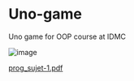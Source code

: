 # Uno-game
Uno game for OOP course at IDMC 

![image](https://user-images.githubusercontent.com/44986865/155088522-d743c400-9f2c-4be0-8043-8cbf1d4095f0.png)


[prog_sujet-1.pdf](https://github.com/ziraax/Uno-game/files/8114751/prog_sujet-1.pdf)
